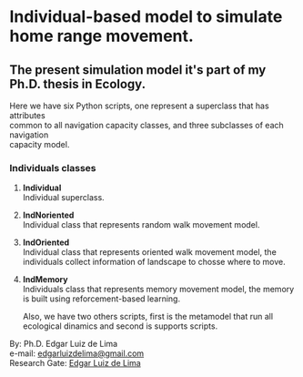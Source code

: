 Individual-based model to simulate home range movement.  
=======================================================
## The present simulation model it's part of my Ph.D. thesis in Ecology.

Here we have six Python scripts, one represent a superclass that has attributes  
common to all navigation capacity classes, and three subclasses of each navigation  
capacity model.  

### Individuals classes
1. **Individual**  
    Individual superclass.

2. **IndNoriented**  
    Individual class that represents random walk movement model.

3. **IndOriented**  
   Individual class that represents oriented walk movement model,
   the individuals collect information of landscape to chosse where to move.

4. **IndMemory**  
    Individuals class that represents memory movement model,
   the memory is built using reforcement-based learning.  

   Also, we have two others scripts, first is the metamodel that run all ecological dinamics
   and second is supports scripts.
   
By: Ph.D. Edgar Luiz de Lima  
e-mail: edgarluizdelima@gmail.com  
Research Gate: [Edgar Luiz de Lima](https://www.researchgate.net/profile/Edgar-Luiz-De-Lima)
